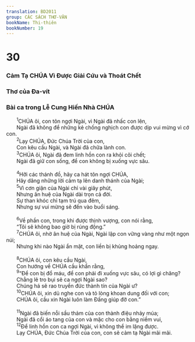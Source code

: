 ```yaml
---
translation: BD2011
group: CÁC SÁCH THƠ-VĂN
bookName: Thi-thiên 
bookNumber: 19
---
```


<div class="title"><h1>30</h1><h3>Cảm Tạ CHÚA Vì Ðược Giải Cứu và Thoát Chết</h3><h3>Thơ của Ða-vít</h3><h3>Bài ca trong Lễ Cung Hiến Nhà CHÚA</h3></div>
<span class="verse thi_30_1">  <sup>1</sup>CHÚA ôi, con tôn ngợi Ngài, vì Ngài đã nhấc con lên,<br/>  Ngài đã không để những kẻ chống nghịch con được dịp vui mừng vì cớ con.<br/></span>
<span class="verse thi_30_2">  <sup>2</sup>Lạy CHÚA, Ðức Chúa Trời của con,<br/>  Con kêu cầu Ngài, và Ngài đã chữa lành con.<br/></span>
<span class="verse thi_30_3">  <sup>3</sup>CHÚA ôi, Ngài đã đem linh hồn con ra khỏi cõi chết; <br/>  Ngài đã giữ con sống, để con không bị xuống vực sâu.<br/><br/></span>
<span class="verse thi_30_4">  <sup>4</sup>Hỡi các thánh đồ, hãy ca hát tôn ngợi CHÚA,<br/>  Hãy dâng những lời cảm tạ lên danh thánh của Ngài;<br/></span>
<span class="verse thi_30_5">  <sup>5</sup>Vì cơn giận của Ngài chỉ vài giây phút,<br/>  Nhưng ân huệ của Ngài dài trọn cả đời.<br/>  Sự than khóc chỉ tạm trú qua đêm,<br/>  Nhưng sự vui mừng sẽ đến vào buổi sáng.<br/><br/></span>
<span class="verse thi_30_6">  <sup>6</sup>Về phần con, trong khi được thịnh vượng, con nói rằng,<br/>  “Tôi sẽ không bao giờ bị rúng động.”<br/></span>
<span class="verse thi_30_7">  <sup>7</sup>CHÚA ôi, nhờ ân huệ của Ngài, Ngài lập con vững vàng như một ngọn núi;<br/>  Nhưng khi nào Ngài ẩn mặt, con liền bị khủng hoảng ngay.<br/><br/></span>
<span class="verse thi_30_8">  <sup>8</sup>CHÚA ôi, con kêu cầu Ngài,<br/>  Con hướng về CHÚA cầu khẩn rằng,<br/></span>
<span class="verse thi_30_9">  <sup>9</sup>“Ðể con bị đổ máu, để con phải đi xuống vực sâu, có lợi gì chăng?<br/>  Chẳng lẽ tro bụi sẽ ca ngợi Ngài sao?<br/>  Chúng há sẽ rao truyền đức thành tín của Ngài ư?<br/></span>
<span class="verse thi_30_10">  <sup>10</sup>CHÚA ôi, xin dủ nghe con và tỏ lòng khoan dung đối với con;<br/>  CHÚA ôi, cầu xin Ngài luôn làm Ðấng giúp đỡ con.”<br/><br/></span>
<span class="verse thi_30_11">  <sup>11</sup>Ngài đã biến nỗi sầu thảm của con thành điệu nhảy múa;<br/>  Ngài đã cổi áo tang của con và mặc cho con bằng niềm vui,<br/></span>
<span class="verse thi_30_12">  <sup>12</sup>Ðể linh hồn con ca ngợi Ngài, vì không thể im lặng được.<br/>  Lạy CHÚA, Ðức Chúa Trời của con, con sẽ cảm tạ Ngài mãi mãi.<br/></span>
